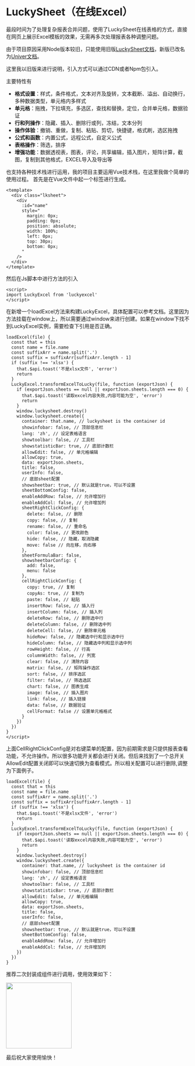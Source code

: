 # LuckySheet（在线Excel）

最段时间为了处理复杂报表合并问题，使用了LuckySheet在线表格的方式，直接在网页上展示Excel模板的效果，无需再多次处理报表各种调整问题。

由于项目原因采用Node版本较旧，只能使用旧版[LuckySheet文档](https://dream-num.github.io/LuckysheetDocs/zh/)，新版已改名为[Univer文档](ttps://univer.ai/zh-CN/guides/sheet/introduction)。

这里我以旧版来进行说明，引入方式可以通过CDN或者Npm包引入。

主要特性有

- **格式设置**：样式，条件格式，文本对齐及旋转，文本截断、溢出、自动换行，多种数据类型，单元格内多样式
- **单元格**：拖拽，下拉填充，多选区，查找和替换，定位，合并单元格，数据验证
- **行和列操作**：隐藏、插入、删除行或列，冻结，文本分列
- **操作体验**：撤销、重做，复制、粘贴、剪切，快捷键，格式刷，选区拖拽
- **公式和函数**：内置公式，远程公式，自定义公式
- **表格操作**：筛选，排序
- **增强功能**：数据透视表，图表，评论，共享编辑，插入图片，矩阵计算，截图，复制到其他格式，EXCEL导入及导出等

也支持各种技术栈进行运用，我的项目主要运用Vue技术栈，在这里我做个简单的使用过程。
首先是在Vue文件中起一个标签进行生成。

```
<template>
  <div class="lksheet">
    <div
      :id="name"
      style="
        margin: 0px;
        padding: 0px;
        position: absolute;
        width: 100%;
        left: 0px;
        top: 30px;
        bottom: 0px;
      "
    />
  </div>
</template>
```

然后在Js脚本中进行方法的引入

```
<script>
import LuckyExcel from 'luckyexcel'
</script>
```

在新增一个loadExcel方法来构建LuckyExcel，具体配置可以参考文档。这里因为方法挂载在window上，所以需要通过window来进行创建。如果在window下找不到LuckyExcel实例，需要检查下引用是否正确。

```
loadExcel(file) {
  const that = this
  const name = file.name
  const suffixArr = name.split('.')
  const suffix = suffixArr[suffixArr.length - 1]
  if (suffix !== 'xlsx') {
    that.$api.toast('不是xlsx文件', 'error')
    return
  }
  LuckyExcel.transformExcelToLucky(file, function (exportJson) {
    if (exportJson.sheets == null || exportJson.sheets.length === 0) {
      that.$api.toast('读取excel内容失败,内容可能为空', 'error')
      return
    }
    window.luckysheet.destroy()
    window.luckysheet.create({
      container: that.name, // luckysheet is the container id
      showinfobar: false, // 顶部信息栏
      lang: 'zh', // 设定表格语言
      showtoolbar: false, // 工具栏
      showstatisticBar: true, // 底部计数栏
      allowEdit: false, // 单元格编辑
      allowCopy: true,
      data: exportJson.sheets,
      title: false,
      userInfo: false,
      // 底部sheet配置
      showsheetbar: true, // 默认就是true，可以不设置
      sheetBottomConfig: false,
      enableAddRow: false, // 允许增加行
      enableAddCol: false, // 允许增加列
      sheetRightClickConfig: {
        delete: false, // 删除
        copy: false, // 复制
        rename: false, // 重命名
        color: false, // 更改颜色
        hide: false, // 隐藏，取消隐藏
        move: false // 向左移，向右移
      },
      sheetFormulaBar: false,
      showsheetbarConfig: {
        add: false,
        menu: false
      },
      cellRightClickConfig: {
        copy: true, // 复制
        copyAs: true, // 复制为
        paste: false, // 粘贴
        insertRow: false, // 插入行
        insertColumn: false, // 插入列
        deleteRow: false, // 删除选中行
        deleteColumn: false, // 删除选中列
        deleteCell: false, // 删除单元格
        hideRow: false, // 隐藏选中行和显示选中行
        hideColumn: false, // 隐藏选中列和显示选中列
        rowHeight: false, // 行高
        columnWidth: false, // 列宽
        clear: false, // 清除内容
        matrix: false, // 矩阵操作选区
        sort: false, // 排序选区
        filter: false, // 筛选选区
        chart: false, // 图表生成
        image: false, // 插入图片
        link: false, // 插入链接
        data: false, // 数据验证
        cellFormat: false // 设置单元格格式
      }
    })
  })
}
</script>
```

上面CellRightClickConfig是对右键菜单的配置，因为前期需求是只提供报表查看功能，不允许操作。所以很多功能开关都会进行关闭。但后来找到了一个总开关AllowEdit配置关闭即可以快速切换为查看模式。所以相关配置可以进行删除,调整为下面例子。

```
loadExcel(file) {
  const that = this
  const name = file.name
  const suffixArr = name.split('.')
  const suffix = suffixArr[suffixArr.length - 1]
  if (suffix !== 'xlsx') {
    that.$api.toast('不是xlsx文件', 'error')
    return
  }
  LuckyExcel.transformExcelToLucky(file, function (exportJson) {
    if (exportJson.sheets == null || exportJson.sheets.length === 0) {
      that.$api.toast('读取excel内容失败,内容可能为空', 'error')
      return
    }
    window.luckysheet.destroy()
    window.luckysheet.create({
      container: that.name, // luckysheet is the container id
      showinfobar: false, // 顶部信息栏
      lang: 'zh', // 设定表格语言
      showtoolbar: false, // 工具栏
      showstatisticBar: true, // 底部计数栏
      allowEdit: false, // 单元格编辑
      allowCopy: true,
      data: exportJson.sheets,
      title: false,
      userInfo: false,
      // 底部sheet配置
      showsheetbar: true, // 默认就是true，可以不设置
      sheetBottomConfig: false,
      enableAddRow: false, // 允许增加行
      enableAddCol: false, // 允许增加列
    })
  })
}
```

推荐二次封装成组件进行调用，使用效果如下：


  <img width="180px" bor src="//cdn.jsdelivr.net/gh/caix-github/pics-storage/t27120240701.png">

最后祝大家使用愉快！
